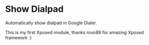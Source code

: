 Show Dialpad
============

Automatically show dialpad in Google Dialer.

This is my first Xposed module, thanks rovo89 for amazing Xposed framework :)
